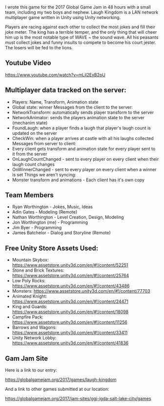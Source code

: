 I wrote this game for the 2017 Global Game Jam in 48 hours with a small team, including my two boys and nephew.  Laugh Kingdom is a LAN network multiplayer game written in Unity using Unity networking.

Players are racing against each other to collect the most jokes and fill their joke meter. The king has a terrible temper, and the only thing that will cheer him up is the most notable type of WAVE ~ the sound wave. All his peasants must collect jokes and funny insults to compete to become his court jester. The losers will be fed to the lions.

## Youtube Video

<https://www.youtube.com/watch?v=mLil2ExB2pU>

## Multiplayer data tracked on the server: 

- Players: Name, Transform, Animation state 
- Global state: winner Messages from the client to the server: 
- NetworkTransform: automatically sends player transform to the server 
- NetworkAnimator: sends the players animation state to the server (mechanim state) 
- FoundLaugh: when a player finds a laugh that player's laugh count is updated on the server 
- CheckWin: when a player arrives at castle with all his laughs collected Messages from server to client: 
- Every client gets transform and animation state for every player sent to it from the server 
- OnLaughCountChanged - sent to every player on every client when their laugh count changes 
- OnWinnerChanged - sent to every player on every client when a winner is set Things we aren't syncing: 
- Monster transform and animations - Each client has it's own copy

## Team Members

- Ryan Worthington - Jokes, Music, Ideas
- Adin Gates - Modeling (Remote)
- Nathan Worthington - Level Creation, Design, Modeling
- Jon Worthington (me) - Programming 
- Jim Byer - Programming
- James Batchelor - Dialog and Storyline (Remote)

## Free Unity Store Assets Used:

- Mountain Skybox: <https://www.assetstore.unity3d.com/en/#!/content/52251>
- Stone and Brick Textures: <https://www.assetstore.unity3d.com/en/#!/content/25764>
- Low Poly Rocks: <https://www.assetstore.unity3d.com/en/#!/content/43486>
- Monsters: <https://www.assetstore.unity3d.com/en/#!/content/77703>
- Animated Knight: <https://www.assetstore.unity3d.com/en/#!/content/24471>
- King and Guards: <https://www.assetstore.unity3d.com/en/#!/content/18098>
- Campfire Pack: <https://www.assetstore.unity3d.com/en/#!/content/11256>
- Barrows and Wagons: <https://www.assetstore.unity3d.com/en/#!/content/33411>
- Unity Network Lobby: <https://www.assetstore.unity3d.com/en/#!/content/41836>

## Gam Jam Site

Here is a link to our entry:

<https://globalgamejam.org/2017/games/laugh-kingdom>

And a link to other games submitted at our location:

<https://globalgamejam.org/2017/jam-sites/ggj-igda-salt-lake-city/games>
